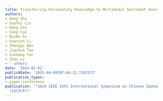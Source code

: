 ```yaml
---
title: Transferring Personality Knowledge to Multimodal Sentiment Analysis
authors:
- Kang Zhu
- Xuefei Liu
- Heng Xie
- Cong Cai
- Ruibo Fu
- Guanjun Li
- Zhengqi Wen
- Jianhua Tao
- Cunhang Fan
- Zhao Lv
- ' others'
date: '2024-01-01'
publishDate: '2025-04-09T07:44:12.718157Z'
publication_types:
- paper-conference
publication: '*2024 IEEE 14th International Symposium on Chinese Spoken Language Processing
  (ISCSLP)*'
---
```

